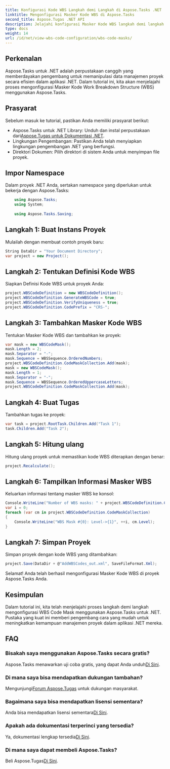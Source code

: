 ```yaml
---
title: Konfigurasi Kode WBS Langkah demi Langkah di Aspose.Tasks .NET
linktitle: Mengonfigurasi Masker Kode WBS di Aspose.Tasks
second_title: Aspose.Tugas .NET API
description: Jelajahi konfigurasi Masker Kode WBS langkah demi langkah di proyek .NET menggunakan Aspose.Tasks. Tingkatkan kemampuan manajemen proyek dengan mudah.
type: docs
weight: 14
url: /id/net/view-wbs-code-configuration/wbs-code-masks/
---
```

## Perkenalan
Aspose.Tasks untuk .NET adalah perpustakaan canggih yang memberdayakan pengembang untuk memanipulasi data manajemen proyek secara efisien dalam aplikasi .NET. Dalam tutorial ini, kita akan menjelajahi proses mengonfigurasi Masker Kode Work Breakdown Structure (WBS) menggunakan Aspose.Tasks.
## Prasyarat
Sebelum masuk ke tutorial, pastikan Anda memiliki prasyarat berikut:
-  Aspose.Tasks untuk .NET Library: Unduh dan instal perpustakaan dari[Aspose.Tugas untuk Dokumentasi .NET](https://reference.aspose.com/tasks/net/).
- Lingkungan Pengembangan: Pastikan Anda telah menyiapkan lingkungan pengembangan .NET yang berfungsi.
- Direktori Dokumen: Pilih direktori di sistem Anda untuk menyimpan file proyek.
## Impor Namespace
Dalam proyek .NET Anda, sertakan namespace yang diperlukan untuk bekerja dengan Aspose.Tasks:
```csharp
    using Aspose.Tasks;
    using System;
    
    using Aspose.Tasks.Saving;
```
## Langkah 1: Buat Instans Proyek
Mulailah dengan membuat contoh proyek baru:
```csharp
String DataDir = "Your Document Directory";
var project = new Project();
```
## Langkah 2: Tentukan Definisi Kode WBS
Siapkan Definisi Kode WBS untuk proyek Anda:
```csharp
project.WBSCodeDefinition = new WBSCodeDefinition();
project.WBSCodeDefinition.GenerateWBSCode = true;
project.WBSCodeDefinition.VerifyUniqueness = true;
project.WBSCodeDefinition.CodePrefix = "CRS-";
```
## Langkah 3: Tambahkan Masker Kode WBS
Tentukan Masker Kode WBS dan tambahkan ke proyek:
```csharp
var mask = new WBSCodeMask();
mask.Length = 2;
mask.Separator = "-";
mask.Sequence = WBSSequence.OrderedNumbers;
project.WBSCodeDefinition.CodeMaskCollection.Add(mask);
mask = new WBSCodeMask();
mask.Length = 1;
mask.Separator = "-";
mask.Sequence = WBSSequence.OrderedUppercaseLetters;
project.WBSCodeDefinition.CodeMaskCollection.Add(mask);
```
## Langkah 4: Buat Tugas
Tambahkan tugas ke proyek:
```csharp
var task = project.RootTask.Children.Add("Task 1");
task.Children.Add("Task 2");
```
## Langkah 5: Hitung ulang
Hitung ulang proyek untuk memastikan kode WBS diterapkan dengan benar:
```csharp
project.Recalculate();
```
## Langkah 6: Tampilkan Informasi Masker WBS
Keluarkan informasi tentang masker WBS ke konsol:
```csharp
Console.WriteLine("Number of WBS masks: " + project.WBSCodeDefinition.CodeMaskCollection.Count);
var i = 0;
foreach (var cm in project.WBSCodeDefinition.CodeMaskCollection)
{
    Console.WriteLine("WBS Mask #{0}: Level->{1}", ++i, cm.Level);
}
```
## Langkah 7: Simpan Proyek
Simpan proyek dengan kode WBS yang ditambahkan:
```csharp
project.Save(DataDir + @"AddWBSCodes_out.xml", SaveFileFormat.Xml);
```
Selamat! Anda telah berhasil mengonfigurasi Masker Kode WBS di proyek Aspose.Tasks Anda.
## Kesimpulan
Dalam tutorial ini, kita telah menjelajahi proses langkah demi langkah mengonfigurasi WBS Code Mask menggunakan Aspose.Tasks untuk .NET. Pustaka yang kuat ini memberi pengembang cara yang mudah untuk meningkatkan kemampuan manajemen proyek dalam aplikasi .NET mereka.

## FAQ
### Bisakah saya menggunakan Aspose.Tasks secara gratis?
 Aspose.Tasks menawarkan uji coba gratis, yang dapat Anda unduh[Di Sini](https://releases.aspose.com/).
### Di mana saya bisa mendapatkan dukungan tambahan?
 Mengunjungi[Forum Aspose.Tugas](https://forum.aspose.com/c/tasks/15) untuk dukungan masyarakat.
### Bagaimana saya bisa mendapatkan lisensi sementara?
 Anda bisa mendapatkan lisensi sementara[Di Sini](https://purchase.aspose.com/temporary-license/).
### Apakah ada dokumentasi terperinci yang tersedia?
 Ya, dokumentasi lengkap tersedia[Di Sini](https://reference.aspose.com/tasks/net/).
### Di mana saya dapat membeli Aspose.Tasks?
 Beli Aspose.Tugas[Di Sini](https://purchase.aspose.com/buy).